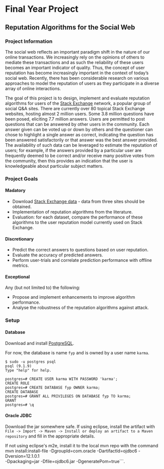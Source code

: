 # Final Year Project

## Reputation Algorithms for the Social Web

### Project Information

The social web reflects an important paradigm shift in the nature of our online transactions. We increasingly rely on the opinions of others to mediate these transactions and as such the reliability of these users becomes an important indicator of quality. Thus, the concept of user reputation has become increasingly important in the context of today’s social web. Recently, there has been considerable research on various approaches to model the reputation of users as they participate in a diverse array of online interactions.

The goal of this project is to design, implement and evaluate reputation algorithms for users of the [Stack Exchange](http://stackexchange.com/) network, a popular group of social Q&A sites. There are currently over 80 topical Stack Exchange websites, hosting almost 2 million users. Some 3.8 million questions have been posed, eliciting 7.7 million answers. Users are permitted to post questions that can be answered by other users in the community. Each answer given can be voted up or down by others and the questioner can chose to highlight a single answer as correct, indicating the question has been answered satisfactorily or that answer was the best answer provided. The availability of such data can be leveraged to estimate the reputation of users; for example, if the answers provided by a particular user are frequently deemed to be correct and/or receive many positive votes from the community, then this provides an indication that the user is knowledgeable about particular subject matters.

### Project Goals

#### Madatory

* Download [Stack Exchange data](http://data.stackexchange.com/) - data from three sites should be obtained.
* Implementation of reputation algorithms from the literature.
* Evaluation: for each dataset, compare the performance of these algorithms to the user reputation model currently used on Stack Exchange.

#### Discretionary

* Predict the correct answers to questions based on user reputation.
* Evaluate the accuracy of predicted answers.
* Perform user-trials and correlate prediction performance with offline metrics.

#### Exceptional

Any (but not limited to) the following:
* Propose and implement enhancements to improve algorithm performance.
* Analyse the robustness of the reputation algorithms against attack.

### Setup

#### Database

Download and install [PostgreSQL](http://www.postgresql.org/download/).

For now, the database is name ```fyp``` and is owned by a user name ```karma```.

    $ sudo -u postgres psql  
    psql (9.1.9)
    Type "help" for help.
    
    postgres=# CREATE USER karma WITH PASSWORD 'karma';
    CREATE ROLE
    postgres=# CREATE DATABASE fyp OWNER karma;
    CREATE DATABASE
    postgres=# GRANT ALL PRIVILEGES ON DATABASE fyp TO karma;
    GRANT
    postgres=# \q

#### Oracle JDBC

Download the jar somewhere safe. If using eclipse, install the artifact with ```File -> Import -> Maven -> Install or deploy an artifact to a Maven repository``` and fill in the appropriate details. 

If not using eclipse's m2e, install it to the local mvn repo with the command
    mvn install:install-file -DgroupId=com.oracle -DartifactId=ojdbc6 -Dversion=12.1.0.1 \
    -Dpackaging=jar -Dfile=ojdbc6.jar -DgeneratePom=true```.
